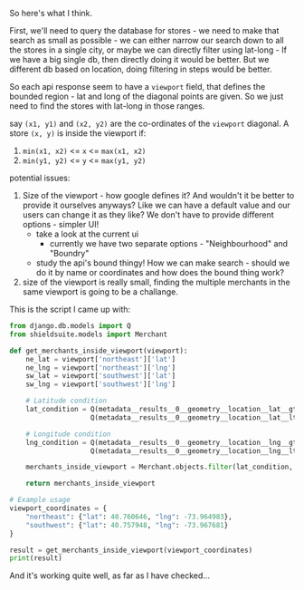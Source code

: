 
So here's what I think.

First, we'll need to query the database for stores - we need to make that search as small as possible - we can either narrow our search down to all the stores in a single city, or maybe we can directly filter using lat-long - If we have a big single db, then directly doing it would be better. But we different db based on location, doing filtering in steps would be better.

So each api response seem to have a `viewport` field, that defines the bounded region - lat and long of the diagonal points are given. So we just need to find the stores with lat-long in those ranges.

say `(x1, y1)` and `(x2, y2)` are the co-ordinates of the `viewport` diagonal. A store `(x, y)` is inside the viewport if:
1. `min(x1, x2)` <= `x` <= `max(x1, x2)`
2. `min(y1, y2)` <= `y` <= `max(y1, y2)`

potential issues:
1. Size of the viewport - how google defines it? And wouldn't it be better to provide it ourselves anyways? Like we can have a default value and our users can change it as they like? We don't have to provide different options - simpler UI!
	- take a look at the current ui
		- currently we have two separate options - "Neighbourhood" and "Boundry"
	- study the api's bound thingy! How we can make search - should we do it by name or coordinates and how does the bound thing work?
2. size of the viewport is really small, finding the multiple merchants in the same viewport is going to be a challange.


This is the script I came up with:
```py
from django.db.models import Q
from shieldsuite.models import Merchant

def get_merchants_inside_viewport(viewport):
    ne_lat = viewport['northeast']['lat']
    ne_lng = viewport['northeast']['lng']
    sw_lat = viewport['southwest']['lat']
    sw_lng = viewport['southwest']['lng']

    # Latitude condition
    lat_condition = Q(metadata__results__0__geometry__location__lat__gte=sw_lat) & \
                    Q(metadata__results__0__geometry__location__lat__lte=ne_lat)

    # Longitude condition
    lng_condition = Q(metadata__results__0__geometry__location__lng__gte=sw_lng) & \
                    Q(metadata__results__0__geometry__location__lng__lte=ne_lng)

    merchants_inside_viewport = Merchant.objects.filter(lat_condition, lng_condition).values("id", "name")

    return merchants_inside_viewport

# Example usage
viewport_coordinates = {
    "northeast": {"lat": 40.760646, "lng": -73.964983},
    "southwest": {"lat": 40.757948, "lng": -73.967681}
}

result = get_merchants_inside_viewport(viewport_coordinates)
print(result)
```

And it's working quite well, as far as I have checked...